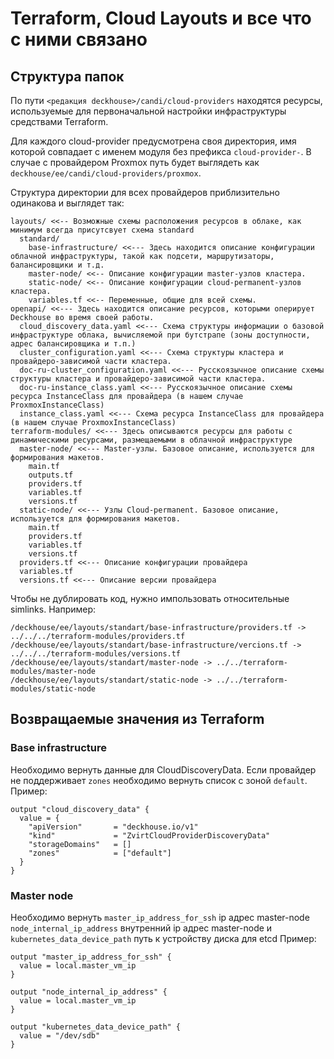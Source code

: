 # Terraform, Cloud Layouts и все что с ними связано

## Структура папок

По пути `<редакция deckhouse>/candi/cloud-providers` находятся ресурсы, используемые для первоначальной настройки инфраструктуры средствами Terraform.

Для каждого cloud-provider предусмотрена своя директория, имя которой совпадает с именем модуля без префикса `cloud-provider-`.
В случае с провайдером Proxmox путь будет выглядеть как `deckhouse/ee/candi/cloud-providers/proxmox`.

Структура директории для всех провайдеров приблизительно одинакова и выглядет так:

```text
layouts/ <<-- Возможные схемы расположения ресурсов в облаке, как минимум всегда присутсвует схема standard
  standard/
    base-infrastructure/ <<--- Здесь находится описание конфигурации облачной инфраструктуры, такой как подсети, маршрутизаторы, балансировщики и т.д.
    master-node/ <<-- Описание конфигурации master-узлов кластера.
    static-node/ <<-- Описание конфигурации cloud-permanent-узлов кластера.
    variables.tf <<-- Переменные, общие для всей схемы.
openapi/ <<--- Здесь находится описание ресурсов, которыми оперирует Deckhouse во время своей работы.
  cloud_discovery_data.yaml <<--- Схема структуры информации о базовой инфраструктуре облака, вычисляемой при бутстрапе (зоны доступности, адрес балансировщика и т.п.)
  cluster_configuration.yaml <<--- Схема структуры кластера и провайдеро-зависимой части кластера.
  doc-ru-cluster_configuration.yaml <<--- Русскоязычное описание схемы структуры кластера и провайдеро-зависимой части кластера.
  doc-ru-instance_class.yaml <<--- Русскоязычное описание схемы ресурса InstanceClass для провайдера (в нашем случае ProxmoxInstanceClass)
  instance_class.yaml <<--- Схема ресурса InstanceClass для провайдера (в нашем случае ProxmoxInstanceClass)
terraform-modules/ <<--- Здесь описываются ресурсы для работы с динамическими ресурсами, размещаемыми в облачной инфраструктуре
  master-node/ <<--- Master-узлы. Базовое описание, используется для формирования макетов.
    main.tf
    outputs.tf
    providers.tf
    variables.tf
    versions.tf
  static-node/ <<--- Узлы Cloud-permanent. Базовое описание, используется для формирования макетов.
    main.tf
    providers.tf
    variables.tf
    versions.tf
  providers.tf <<--- Описание конфигурации провайдера
  variables.tf
  versions.tf <<--- Описание версии провайдера
```

Чтобы не дублировать код, нужно импользовать относительные simlinks. Например:

```text
/deckhouse/ee/layouts/standart/base-infrastructure/providers.tf -> ../../../terraform-modules/providers.tf
/deckhouse/ee/layouts/standart/base-infrastructure/vercions.tf -> ../../../terraform-modules/versions.tf
/deckhouse/ee/layouts/standart/master-node -> ../../terraform-modules/master-node
/deckhouse/ee/layouts/standart/static-node -> ../../terraform-modules/static-node
```

## Возвращаемые значения из Terraform

### Base infrastructure

Необходимо вернуть данные для CloudDiscoveryData. Если провайдер не поддерживает ```zones``` необходимо вернуть список с зоной ```default```.
Пример:

```text
output "cloud_discovery_data" {
  value = {
    "apiVersion"       = "deckhouse.io/v1"
    "kind"             = "ZvirtCloudProviderDiscoveryData"
    "storageDomains"   = []
    "zones"            = ["default"]
  }
}
```

### Master node

Необходимо вернуть ```master_ip_address_for_ssh``` ip адрес master-node ```node_internal_ip_address``` внутренний ip адрес master-node и ```kubernetes_data_device_path``` путь к устройству диска для etcd
Пример:

```text
output "master_ip_address_for_ssh" {
  value = local.master_vm_ip
}

output "node_internal_ip_address" {
  value = local.master_vm_ip
}

output "kubernetes_data_device_path" {
  value = "/dev/sdb"
}
```
